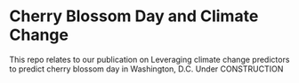 # Cherry Blossom Day and Climate Change

This repo relates to our publication on Leveraging climate change predictors to predict cherry blossom day in Washington, D.C.
Under CONSTRUCTION
